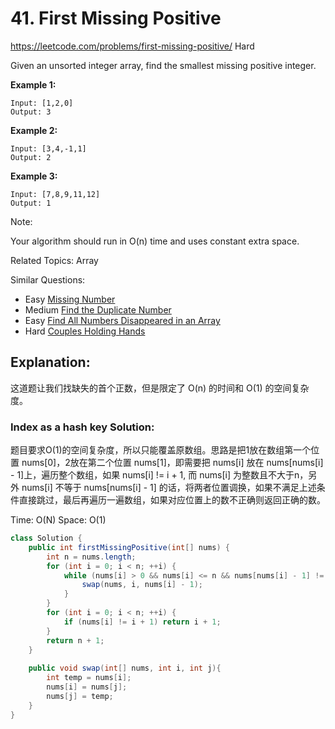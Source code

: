 # 41. First Missing Positive
<https://leetcode.com/problems/first-missing-positive/>
Hard

Given an unsorted integer array, find the smallest missing positive integer.

**Example 1:**

    Input: [1,2,0]
    Output: 3

**Example 2:**

    Input: [3,4,-1,1]
    Output: 2

**Example 3:**

    Input: [7,8,9,11,12]
    Output: 1

Note:

Your algorithm should run in O(n) time and uses constant extra space.

Related Topics: Array

Similar Questions: 
* Easy [Missing Number](https://leetcode.com/problems/missing-number/)
* Medium [Find the Duplicate Number](https://leetcode.com/problems/find-the-duplicate-number/)
* Easy [Find All Numbers Disappeared in an Array](https://leetcode.com/problems/find-all-numbers-disappeared-in-an-array/)
* Hard [Couples Holding Hands](https://leetcode.com/problems/couples-holding-hands/)

## Explanation: 
这道题让我们找缺失的首个正数，但是限定了 O(n) 的时间和  O(1) 的空间复杂度。

### Index as a hash key Solution: 
题目要求O(1)的空间复杂度，所以只能覆盖原数组。思路是把1放在数组第一个位置 nums[0]，2放在第二个位置 nums[1]，即需要把 nums[i] 放在 nums[nums[i] - 1]上，遍历整个数组，如果 nums[i] != i + 1, 而 nums[i] 为整数且不大于n，另外 nums[i] 不等于 nums[nums[i] - 1] 的话，将两者位置调换，如果不满足上述条件直接跳过，最后再遍历一遍数组，如果对应位置上的数不正确则返回正确的数。

Time: O(N)
Space: O(1)

```java
class Solution {
    public int firstMissingPositive(int[] nums) {
        int n = nums.length;
        for (int i = 0; i < n; ++i) {
            while (nums[i] > 0 && nums[i] <= n && nums[nums[i] - 1] != nums[i]) {
                swap(nums, i, nums[i] - 1);
            }
        }
        for (int i = 0; i < n; ++i) {
            if (nums[i] != i + 1) return i + 1;
        }
        return n + 1;
    }
    
    public void swap(int[] nums, int i, int j){
        int temp = nums[i];
        nums[i] = nums[j];
        nums[j] = temp;
    }
}
```